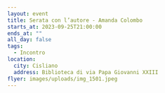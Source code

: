 ```yaml
---
layout: event
title: Serata con l’autore - Amanda Colombo
starts_at: 2023-09-25T21:00:00
ends_at: ""
all_day: false
tags:
  - Incontro
location:
  city: Cisliano
  address: Biblioteca di via Papa Giovanni XXIII
flyer: images/uploads/img_1501.jpeg
---
```

